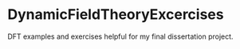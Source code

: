 # DynamicFieldTheoryExcercises
DFT examples and exercises helpful for my final dissertation project.
